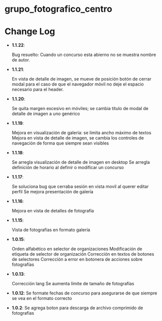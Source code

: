 # grupo_fotografico_centro

# Change Log
- **1.1.22**: 

    Bug resuelto: Cuando un concurso esta abierno no se muestra nombre de autor.

- **1.1.21**: 

    En vista de detalle de imagen, se mueve de posición botón de cerrar modal para el caso de que el navegador móvil no deje el espacio necesario para el header.

- **1.1.20**: 

    Se quita margen excesivo en móviles; se cambia título de modal de detalle de imagen a uno genérico

- **1.1.19**: 

    Mejora en visualización de galería: se limita ancho máximo de textos
    Mejora en vista de detalle de imagen, se cambia los controles de navegación de forma que siempre sean visibles


- **1.1.18**: 

    Se arregla visualización de detalle de imagen en desktop
    Se arregla definición de horario al definir o modificar un concurso


- **1.1.17**: 

    Se soluciona bug que cerraba sesión en vista movil al querer editar perfil
    Se mejora presentación de galería

- **1.1.16**: 

    Mejora en vista de detalles de fotografía

- **1.1.15**: 

    Vista de fotografías en formato galería

- **1.0.15**: 

    Orden alfabético en selector de organizaciones
    Modificación de etiqueta de selector de organización
    Corrección en textos de botones de selectores
    Corrección a error en botonera de acciones sobre fotografías


- **1.0.13**: 

    Corrección lang
    Se aumenta límite de tamaño de fotografías

- **1.0.12**: Se formate fechas de concurso para asegurarse de que siempre se vea en el formato correcto
- **1.0.2**: Se agrega boton para descarga de archivo comprimido de fotografias